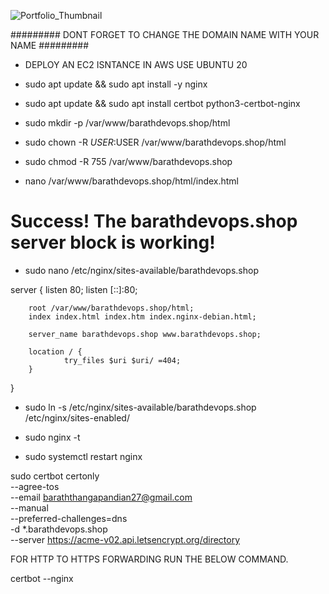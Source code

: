 
![Portfolio_Thumbnail](https://github.com/saikiranpi/mastering-aws/assets/109568252/df715451-e120-4ebc-b7e0-d3eadcbbce72)



######### DONT FORGET TO CHANGE THE DOMAIN NAME WITH YOUR NAME #########

-    DEPLOY AN EC2 ISNTANCE IN AWS USE UBUNTU 20

-    sudo apt update && sudo apt install -y nginx

-    sudo apt update && sudo apt install certbot python3-certbot-nginx

-    sudo mkdir -p /var/www/barathdevops.shop/html

-    sudo chown -R $USER:$USER /var/www/barathdevops.shop/html

-    sudo chmod -R 755 /var/www/barathdevops.shop

-    nano /var/www/barathdevops.shop/html/index.html

<html>
    <head>
        <title>Welcome to barathdevops.shop!</title>
    </head>
    <body>
        <h1>Success! The barathdevops.shop server block is working!</h1>
    </body>
</html>


-    sudo nano /etc/nginx/sites-available/barathdevops.shop

server {
        listen 80;
        listen [::]:80;

        root /var/www/barathdevops.shop/html;
        index index.html index.htm index.nginx-debian.html;

        server_name barathdevops.shop www.barathdevops.shop;

        location / {
                try_files $uri $uri/ =404;
        }
}


-    sudo ln -s /etc/nginx/sites-available/barathdevops.shop /etc/nginx/sites-enabled/

-    sudo nginx -t

-    sudo systemctl restart nginx

sudo certbot certonly \
  --agree-tos \
  --email baraththangapandian27@gmail.com \
  --manual \
  --preferred-challenges=dns \
  -d *.barathdevops.shop \
  --server https://acme-v02.api.letsencrypt.org/directory
  
 
 
FOR HTTP TO HTTPS FORWARDING RUN THE BELOW COMMAND.
 
 certbot --nginx
